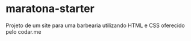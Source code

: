 # maratona-starter
Projeto de um site para uma barbearia utilizando HTML e CSS oferecido pelo codar.me
